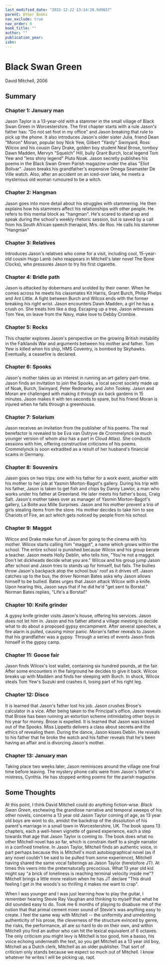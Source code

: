 ```yaml
---
last_modified_date: "2021-12-22 13:14:26.949657"
parent: Other Books
nav_exclude: true
nav_order: 8
book_title: ""
author: ""
publication_year:
isbn:
---
```


# Black Swan Green
David Mitchell, 2006

## Summary
### Chapter 1: January man
Jason Taylor is a 13-year-old with a stammer in the small village of Black Swan Green in Worcestershire. The first chapter starts with a rule Jason's father has: "Do not set foot in my office" and Jason breaking that rule to pick up the phone. It also introduces Jason's older sister Julia, friend Dean "Moron" Moran, popular boy Nick Yew, Gilbert "Yardy" Swinyard, Ross Wilcox and his cousin Gary Drake, golden boy student Neal Brose, tomboy Dawn Madden, Mervyn "Squelch" Hill, bully Grant Burch, local legend Tom Yew and "less shiny legend" Pluto Noak. Jason secretly publishes his poems in the Black Swan Green Parish magazine under the alias "Eliot Bolivar". Jason breaks his grandfather's expensive Omega Seamaster De Ville watch. Also, after an accident on an iced-over lake, he meets a mysterious old woman rumoured to be a witch.

### Chapter 2: Hangman
Jason goes into more detail about his struggles with stammering. He then explains how his stammers affect his relationships with other people. He refers to this mental block as "hangman". He's scared to stand up and speak during the school's weekly rhetoric session, but is saved by a call from his South African speech therapist, Mrs. de Roo. He calls his stammer "Hangman"

### Chapter 3: Relatives
Introduces Jason's relatives who come for a visit, including cool, 15-year-old cousin Hugo Lamb (who reappears in Mitchell's later novel The Bone Clocks), who pressures Jason to try his first cigarette.

### Chapter 4: Bridle path
Jason is attacked by dobermans and scolded by their owner. When he comes across he meets his classmates Kit Harris, Grant Burch, Philip Phelps and Ant Little. A fight between Burch and Wilcox ends with the former breaking his right wrist. Jason encounters Dawn Madden, a girl he has a crush on. She treats him like a dog. Escaping up a tree, Jason witnesses Tom Yew, on leave from the Navy, make love to Debby Crombie.

### Chapter 5: Rocks
This chapter explores Jason's perspective on the growing British instability in the Falklands War and arguments between his mother and father. Tom Yew is killed when his ship, HMS Coventry, is bombed by Skyhawks. Eventually, a ceasefire is declared.

### Chapter 6: Spooks
Jason's mother takes up an interest in running an art gallery part-time. Jason finds an invitation to join the Spooks, a local secret society made up of Noak, Burch, Swinyard, Peter Redmarley and John Tookey. Jason and Moran are challenged with making it through six back gardens in 15 minutes. Jason makes it with ten seconds to spare, but his friend Moran is injured when he falls through a greenhouse.

### Chapter 7: Solarium
Jason receives an invitation from the publisher of his poems. The real benefactor is revealed to be Eva van Outryve de Crommelynck (a much younger version of whom also has a part in Cloud Atlas). She conducts sessions with him, offering constructive criticisms of his poems. Crommelynck is soon extradited as a result of her husband's financial scams in Germany.

### Chapter 8: Souvenirs
Jason goes on two trips: one with his father for a work event, another with his mother to her job at Yasmin Morton-Bagot's gallery. During his trip with his father, Jason is taken to get fish and chips by Danny Lawlor, a man who works under his father at Greenland. He later meets his father's boss, Craig Salt. Jason's mother takes over as manager of Yasmin Morton-Bagot's gallery, La Boite aux Mille Surprises. Jason and his mother prevent a trio of girls stealing items from the store. His mother decides to take him to see Chariots of Fire, an act which gets noticed by people from his school.

### Chapter 9: Maggot
Wilcox and Drake make fun of Jason for going to the cinema with his mother. Wilcox starts calling him "maggot", a name which grows within the school. The entire school is punished because Wilcox and his group berate a teacher. Jason meets Holly Deblin, who tells him, "You're not a maggot. Don't let dickheads decide what you are." Wilcox and his group jump Jason after school and Jason tries to stands up for himself, but fails. The bullies throw Jason's backpack atop the school bus' roof as it drives off. Jason catches up to the bus, the driver Norman Bates asks why Jason allows himself to be bullied. Bates urges that Jason attack Wilcox with a knife. Upon hearing this, Jason says that if he did he'd "get sent to Borstal." Norman Bates replies, "Life's a Borstal!"

### Chapter 10: Knife grinder
A gypsy knife grinder visits Jason's house, offering his services. Jason does not let him in. Jason and his father attend a village meeting to decide what to do about a proposed gypsy encampment. After several speeches, a fire alarm is pulled, causing minor panic. Moran's father reveals to Jason that his grandfather was a gypsy. Through a series of events Jason finds himself in the gypsy camp.

### Chapter 11: Goose fair
Jason finds Wilcox's lost wallet, containing six hundred pounds, at the fair. After some encounters in the fairground he decides to give it back. Wilcox breaks up with Madden and finds her sleeping with Burch. In shock, Wilcox steals Tom Yew's Suzuki and crashes it, losing part of his right leg.

### Chapter 12: Disco
It is learned that Jason's father lost his job. Jason crushes Brose's calculator in a vice. After being taken to the Principal's office, Jason reveals that Brose has been running an extortion scheme intimidating other boys in his year for money. Brose is expelled. It is learned that Jason was kicked out of the Spooks. Miss Lippetts delivers a class about secrets and the ethics of revealing them. During the dance, Jason kisses Deblin. He reveals to his father that he broke the watch and his father reveals that he's been having an affair and is divorcing Jason's mother.

### Chapter 13: January man
Taking place two weeks later, Jason reminisces around the village one final time before leaving. The mystery phone calls were from Jason's father's mistress, Cynthia. He has stopped writing poems for the parish magazine.

## Some Thoughts
At this point, I think David Mitchell could do anything fiction-wise. _Black Swan Green_, eschewing the grandiose narrative and temporal sweeps of his other novels, concerns a 13 year old Jason Taylor coming of age, as 13 year old boys are wont to do, amidst the backdrop of the dissolution of his parent's marriage in a small town in Worcestershire, UK. The book spans 13 chapters, each a well-hewn vignette of gained experience, each a step towards that age that Jason Taylor is coming to. The book does what no other Mitchell novel has so far, which is constrain itself to a single narrator in a confined timeline. In Jason Taylor, Mitchell finds an authentic voice, in part perhaps because this is Mitchell's most autobiographical novel (as if any novel couldn't be said to be pulled from some experience), Mitchell having shared the same vocal falterings as Jason Taylor (heretofore JT). At times this veers into the preternaturally precocious. What 13 year old kid might say "a brick of loneliness is reaching terminal velocity inside me"? Mitchell brings a little more realism when he has JT declare "This druid feeling I get in the woods's so thrilling it makes me want to crap".

When I was younger and I was just learning how to play the guitar, I remember hearing Stevie Ray Vaughan and thinking to myself that what he did sounded easy to do. Took me 6 months of playing to disabuse me of the notion that that primal cement mixer sound of Stevie's was anything easy to create. I feel the same way with Mitchell -- the uniformity and unrelenting authenticity of his prose, the cleverness of the structure evinced by genre, the risks, the performance, all are so hard to do on their own, and within Mitchell you find an author who can hit the lexical equivalent of 6 octaves. The only criticism you might levy is Mitchell is too good, him a basso, his voice echoing underneath the text, so you get Mitchell as a 13 year old boy, Mitchell as a Dutch clerk, Mitchell as an older publisher. That sort of criticism only stands because we expect so much out of Mitchell. I know whatever he writes I will be picking up, rapt.